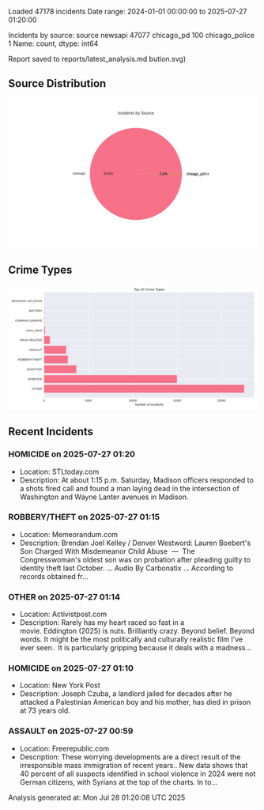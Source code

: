 
Loaded 47178 incidents
Date range: 2024-01-01 00:00:00 to 2025-07-27 01:20:00

Incidents by source:
source
newsapi           47077
chicago_pd          100
chicago_police        1
Name: count, dtype: int64

Report saved to reports/latest_analysis.md
bution.svg)

## Source Distribution
![Source Distribution](images/source_distribution.svg)

## Crime Types
![Crime Types](images/crime_types.svg)

## Recent Incidents

### HOMICIDE on 2025-07-27 01:20
- Location: STLtoday.com
- Description: At about 1:15 p.m. Saturday, Madison officers responded to a shots fired call and found a man laying dead in the intersection of Washington and Wayne Lanter avenues in Madison.


### ROBBERY/THEFT on 2025-07-27 01:15
- Location: Memeorandum.com
- Description: Brendan Joel Kelley / Denver Westword:
Lauren Boebert's Son Charged With Misdemeanor Child Abuse  —  The Congresswoman's oldest son was on probation after pleading guilty to identity theft last October. … Audio By Carbonatix … According to records obtained fr…


### OTHER on 2025-07-27 01:14
- Location: Activistpost.com
- Description: Rarely has my heart raced so fast in a movie. Eddington (2025) is nuts. Brilliantly crazy. Beyond belief. Beyond words. It might be the most politically and culturally realistic film I’ve ever seen.  It is particularly gripping because it deals with a madness…


### HOMICIDE on 2025-07-27 01:10
- Location: New York Post
- Description: Joseph Czuba, a landlord jailed for decades after he attacked a Palestinian American boy and his mother, has died in prison at 73 years old.


### ASSAULT on 2025-07-27 00:59
- Location: Freerepublic.com
- Description: These worrying developments are a direct result of the irresponsible mass immigration of recent years.. New data shows that 40 percent of all suspects identified in school violence in 2024 were not German citizens, with Syrians at the top of the charts. In to…

Analysis generated at: Mon Jul 28 01:20:08 UTC 2025
